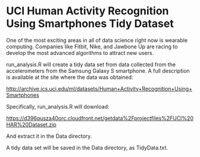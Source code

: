 UCI Human Activity Recognition Using Smartphones Tidy Dataset
==========

One of the most exciting areas in all of data science right now is wearable computing. Companies like Fitbit, Nike, and Jawbone Up are racing to develop the most advanced algorithms to attract new users. 

run_analysis.R will create a tidy data set from data collected from the accelerometers from the Samsung Galaxy S smartphone. A full description is available at the site where the data was obtained: 

http://archive.ics.uci.edu/ml/datasets/Human+Activity+Recognition+Using+Smartphones 

Specifically, run_analysis.R will download:

https://d396qusza40orc.cloudfront.net/getdata%2Fprojectfiles%2FUCI%20HAR%20Dataset.zip 

And extract it in the Data directory.  

A tidy data set will be saved in the Data directory, as TidyData.txt.
